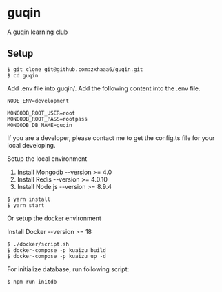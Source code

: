 # guqin
A guqin learning club

## Setup
```
$ git clone git@github.com:zxhaaa6/guqin.git
$ cd guqin
```
Add .env file into guqin/. Add the following content into the .env file.
```
NODE_ENV=development

MONGODB_ROOT_USER=root
MONGODB_ROOT_PASS=rootpass
MONGODB_DB_NAME=guqin
```
If you are a developer, please contact me to get the config.ts file for your local developing.

Setup the local environment

1. Install Mongodb --version >= 4.0
2. Install Redis --version >= 4.0.10
3. Install Node.js --version >= 8.9.4
```
$ yarn install
$ yarn start
```

Or setup the docker environment

Install Docker --version >= 18

```
$ ./docker/script.sh
$ docker-compose -p kuaizu build
$ docker-compose -p kuaizu up -d
```
For initialize database, run following script:
```
$ npm run initdb
```